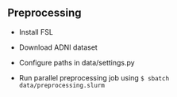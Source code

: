 ## Preprocessing

- Install FSL 

- Download ADNI dataset

- Configure paths in data/settings.py

- Run parallel preprocessing job using `$ sbatch data/preprocessing.slurm`

## 